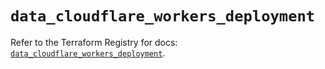 # `data_cloudflare_workers_deployment`

Refer to the Terraform Registry for docs: [`data_cloudflare_workers_deployment`](https://registry.terraform.io/providers/cloudflare/cloudflare/5.6.0/docs/data-sources/workers_deployment).
